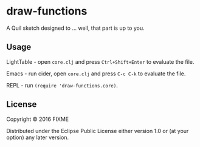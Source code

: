 # draw-functions

A Quil sketch designed to ... well, that part is up to you.

## Usage

LightTable - open `core.clj` and press `Ctrl+Shift+Enter` to evaluate the file.

Emacs - run cider, open `core.clj` and press `C-c C-k` to evaluate the file.

REPL - run `(require 'draw-functions.core)`.

## License

Copyright © 2016 FIXME

Distributed under the Eclipse Public License either version 1.0 or (at
your option) any later version.
